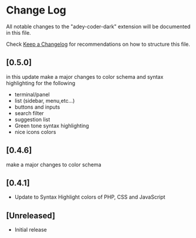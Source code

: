 # Change Log

All notable changes to the "adey-coder-dark" extension will be documented in this file.

Check [Keep a Changelog](http://keepachangelog.com/) for recommendations on how to structure this file.

## [0.5.0]

in this update make a major changes to color schema and syntax highlighting for the following

- terminal/panel
- list (sidebar, menu,etc...)
- buttons and inputs
- search filter
- suggestion list
- Green tone syntax highlighting
- nice icons colors

## [0.4.6]

make a major changes to color schema
## [0.4.1]

- Update to Syntax Highlight colors of PHP, CSS and JavaScript

## [Unreleased]

- Initial release
